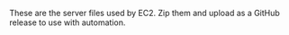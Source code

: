 These are the server files used by EC2. Zip them and upload as a GitHub release to use with automation.